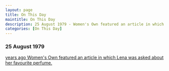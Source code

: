 ```yaml
---
layout: page
title: On This Day
maintitle: On This Day
description: 25 August 1979 - Women's Own featured an article in which Lena was asked about her favourite perfume.
categories: [On This Day]
---
```


### 25 August 1979
[<span id="age1"></span> years ago Women's Own featured an article in which Lena was asked about her favourite perfume.](/magazines/1979/08/25/womens-own.html)

<!-- Script for calculating number of years ago -->
<script>
var dob = '19790825';
var year = Number(dob.substr(0, 4));
var month = Number(dob.substr(4, 2)) - 1;
var day = Number(dob.substr(6, 2));
var today = new Date();
var age1 = today.getFullYear() - year;
if (today.getMonth() < month || (today.getMonth() == month && today.getDate() < day)) {
age1--;
}
document.getElementById("age1").innerHTML=age1;
</script>


